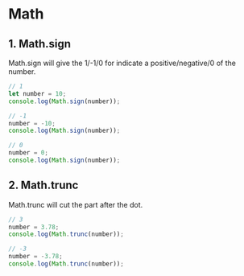 # Math

## 1. Math.sign

Math.sign will give the 1/-1/0 for indicate a positive/negative/0 of the number.

```js
// 1
let number = 10;
console.log(Math.sign(number));

// -1
number = -10;
console.log(Math.sign(number));

// 0
number = 0;
console.log(Math.sign(number));
```

## 2. Math.trunc

Math.trunc will cut the part after the dot.

```js
// 3
number = 3.78;
console.log(Math.trunc(number));

// -3
number = -3.78;
console.log(Math.trunc(number));
```
